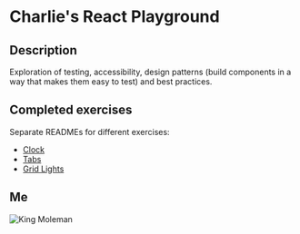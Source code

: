 # Charlie's React Playground

## Description

Exploration of testing, accessibility, design patterns (build components in a way that makes them easy to test) and best practices.

## Completed exercises

Separate READMEs for different exercises:

- [Clock](https://github.com/skatingincentralpark/react-playground/tree/main/app/exercises/clock)
- [Tabs](https://github.com/skatingincentralpark/react-playground/tree/main/app/exercises/tabs)
- [Grid Lights](https://github.com/skatingincentralpark/react-playground/tree/main/app/exercises/grid-lights)

## Me

![King Moleman](https://media.tenor.com/B9u7ieoD8pQAAAAM/football-simpsons.gif)
